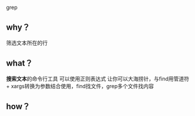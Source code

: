 grep

## why？

筛选文本所在的行

## what？

**搜索文本**的命令行工具
可以使用正则表达式
让你可以大海捞针，与find用管道符 + xargs转换为参数结合使用，find找文件，grep多个文件找内容

## how？

